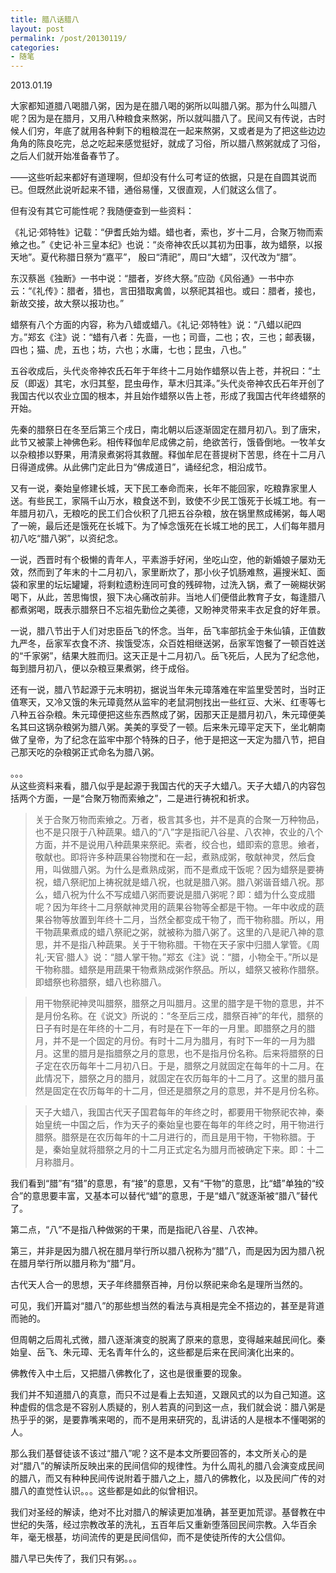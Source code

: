 ```yaml
---
title: 腊八话腊八
layout: post
permalink: /post/20130119/
categories:
- 随笔
---
```


2013.01.19

大家都知道腊八喝腊八粥，因为是在腊八喝的粥所以叫腊八粥。那为什么叫腊八呢？因为是在腊月，又用八种粮食来熬粥，所以就叫腊八了。民间又有传说，古时候人们穷，年底了就用各种剩下的粗粮混在一起来熬粥，又或者是为了把这些边边角角的陈良吃完，总之吃起来感觉挺好，就成了习俗，所以腊八熬粥就成了习俗，之后人们就开始准备春节了。

——这些听起来都好有道理啊，但却没有什么可考证的依据，只是在自圆其说而已。但既然此说听起来不错，通俗易懂，又很直观，人们就这么信了。

但有没有其它可能性呢？我随便查到一些资料：

《礼记·郊特牲》记载：“伊耆氏始为蜡。蜡也者，索也，岁十二月，合聚万物而索飨之也。”《史记·补三皇本纪》也说：“炎帝神农氏以其初为田事，故为蜡祭，以报天地”。夏代称腊日祭为“嘉平”， 殷曰“清祀”，周曰“大蜡”，汉代改为“腊”。

东汉蔡邕《独断》一书中说：“腊者，岁终大祭。”应劭《风俗通》一书中亦云：“《礼传》：腊者，猎也，言田猎取禽兽，以祭祀其祖也。或曰：腊者，接也，新故交接，故大祭以报功也。”

蜡祭有八个方面的内容，称为八蜡或蜡八。《礼记·郊特牲》说：“八蜡以祀四方。”郑玄《注》说：“蜡有八者：先啬，一也；司啬，二也；农，三也；邮表辍，四也；猫、虎，五也；坊，六也；水庸，七也；昆虫，八也。”

五谷收成后，头代炎帝神农氏石年于年终十二月始作蜡祭以告上苍，并祝曰：“土反（即返）其宅，水归其壑，昆虫毋作，草木归其泽。”头代炎帝神农氏石年开创了我国古代以农业立国的根本，并且始作蜡祭以告上苍，形成了我国古代年终蜡祭的开始。

先秦的腊祭日在冬至后第三个戌日，南北朝以后逐渐固定在腊月初八。到了唐宋，此节又被蒙上神佛色彩。相传释伽牟尼成佛之前，绝欲苦行，饿昏倒地。一牧羊女以杂粮掺以野果，用清泉煮粥将其救醒。释伽牟尼在菩提树下苦思，终在十二月八日得道成佛。从此佛门定此日为“佛成道日”，诵经纪念，相沿成节。

又有一说，秦始皇修建长城，天下民工奉命而来，长年不能回家，吃粮靠家里人送。有些民工，家隔千山万水，粮食送不到，致使不少民工饿死于长城工地。有一年腊月初八，无粮吃的民工们合伙积了几把五谷杂粮，放在锅里熬成稀粥，每人喝了一碗，最后还是饿死在长城下。为了悼念饿死在长城工地的民工，人们每年腊月初八吃“腊八粥”，以资纪念。

一说，西晋时有个极懒的青年人，平素游手好闲，坐吃山空，他的新婚娘子屡劝无效，然而到了年末的十二月初八，家里断炊了，那小伙子饥肠难熬，遍搜米缸、面袋和家里的坛坛罐罐，将剩粒遗粉连同可食的残碎物，过洗入锅，煮了一碗糊状粥喝下，从此，苦思悔恨，狠下决心痛改前非。当地人们便借此教育子女，每逢腊八都煮粥喝，既表示腊祭日不忘祖先勤俭之美德，又盼神灵带来丰衣足食的好年景。

一说，腊八节出于人们对忠臣岳飞的怀念。当年，岳飞率部抗金于朱仙镇，正值数九严冬，岳家军衣食不济、挨饿受冻，众百姓相继送粥，岳家军饱餐了一顿百姓送的“千家粥”，结果大胜而归。这天正是十二月初八。岳飞死后，人民为了纪念他，每到腊月初八，便以杂粮豆果煮粥，终于成俗。

还有一说，腊八节起源于元末明初，据说当年朱元璋落难在牢监里受苦时，当时正值寒天，又冷又饿的朱元璋竟然从监牢的老鼠洞刨找出一些红豆、大米、红枣等七八种五谷杂粮。朱元璋便把这些东西熬成了粥，因那天正是腊月初八，朱元璋便美名其曰这锅杂粮粥为腊八粥。美美的享受了一顿。后来朱元璋平定天下，坐北朝南做了皇帝，为了纪念在监牢中那个特殊的日子，他于是把这一天定为腊八节，把自己那天吃的杂粮粥正式命名为腊八粥。

。。。   
从这些资料来看，腊八似乎是起源于我国古代的天子大蜡八。天子大蜡八的内容包括两个方面，一是“合聚万物而索飨之”，二是进行祷祝和祈求。

> 关于合聚万物而索飨之。万者，极言其多也，并不是真的合聚一万种物品，也不是只限于八种蔬果。蜡八的“八”字是指祀八谷星、八农神，农业的八个方面，并不是说用八种蔬果来祭祀。索者，绞合也，蜡即索的意思。飨者，敬献也。即将许多种蔬果谷物搅和在一起，煮熟成粥，敬献神灵，然后食用，叫做腊八粥。为什么是煮熟成粥，而不是煮成干饭呢？因为蜡祭是要祷祝，蜡八祭祀加上祷祝就是蜡八祝，也就是腊八粥。腊八粥谐音蜡八祝。那么，蜡八祝为什么不写成蜡八粥而要说是腊八粥呢？即：蜡为什么变成腊呢？因为年终十二月祭献神灵用的蔬果谷物等全都是干物。一年中收成的蔬果谷物等放置到年终十二月，当然全都变成干物了，而干物称腊。所以，用干物蔬果煮成的蜡八祭祀之粥，就被称为腊八粥了。这里的八是祀八神的意思，并不是指八种蔬果。关于干物称腊。干物在天子家中归腊人掌管。《周礼·天官·腊人》说：“腊人掌干物。”郑玄《注》说：“腊，小物全干。”所以是干物称腊。蜡祭是用蔬果干物煮熟成粥作祭品。所以，蜡祭又被称作腊祭。即蜡祭也称腊祭，蜡八也称腊八。

> 用干物祭祀神灵叫腊祭，腊祭之月叫腊月。这里的腊字是干物的意思，并不是月份名称。在《说文》所说的：“冬至后三戍，腊祭百神”的年代，腊祭的日子有时是在年终的十二月，有时是在下一年的一月里。即腊祭之月的腊月，并不是一个固定的月份。有时十二月为腊月，有时下一年的一月为腊月。这里的腊月是指腊祭之月的意思，也不是指月份名称。后来将腊祭的日子定在农历每年十二月初八日。于是，腊祭之月就固定在每年的十二月。在此情况下，腊祭之月的腊月，就固定在农历每年的十二月了。这里的腊月虽然是固定在农历每年的十二月，但还是腊祭之月的意思，并不是月份名称。

> 天子大蜡八，我国古代天子国君每年的年终之时，都要用干物祭祀农神，秦始皇统一中国之后，作为天子的秦始皇也要在每年的年终之时，用干物进行腊祭。腊祭是在农历每年的十二月进行的，而且是用干物，干物称腊。于是，秦始皇就将腊祭之月的十二月正式定名为腊月而被确定下来。即：十二月称腊月。

我们看到“腊”有“猎”的意思，有“接”的意思，又有“干物”的意思，比“蜡”单独的“绞合”的意思要丰富，又基本可以替代“蜡”的意思，于是“蜡八”就逐渐被“腊八”替代了。

第二点，“八”不是指八种做粥的干果，而是指祀八谷星、八农神。

第三，并非是因为腊八祝在腊月举行所以腊八祝称为“腊”八，而是因为因为腊八祝在腊月举行所以腊月称为“腊”月。

古代天人合一的思想，天子年终腊祭百神，月份以祭祀来命名是理所当然的。

可见，我们开篇对“腊八”的那些想当然的看法与真相是完全不搭边的，甚至是背道而驰的。

但周朝之后周礼式微，腊八逐渐演变的脱离了原来的意思，变得越来越民间化。秦始皇、岳飞、朱元璋、无名青年什么的，这些都是后来在民间演化出来的。

佛教传入中土后，又把腊八佛教化了，这也是很重要的现象。

我们并不知道腊八的真意，而只不过是看上去知道，又跟风式的以为自己知道。这种虚假的信念是不容别人质疑的，别人若真的问到这一点，我们就会说：腊八粥是热乎乎的粥，是要靠嘴来喝的，而不是用来研究的，乱讲话的人是根本不懂喝粥的人。

那么我们基督徒该不该过“腊八”呢？这不是本文所要回答的，本文所关心的是对“腊八”的解读所反映出来的民间信仰的规律性。为什么周礼的腊八会演变成民间的腊八，而又有种种民间传说附着于腊八之上，腊八的佛教化，以及民间广传的对腊八的直觉性认识。。。这些都是如此的似曾相识。

我们对圣经的解读，绝对不比对腊八的解读更加准确，甚至更加荒谬。基督教在中世纪的失落，经过宗教改革的洗礼，五百年后又重新堕落回民间宗教。入华百余年，毫无根基，坊间流传的更是民间信仰，而不是使徒所传的大公信仰。

腊八早已失传了，我们只有粥。。。
